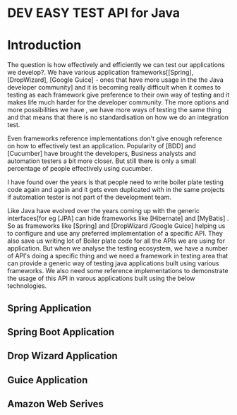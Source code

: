 DEV EASY TEST API for Java
==========================================================

# Introduction
  The question is how effectively and efficiently we can test our applications we develop?.
  We have various application frameworks[[Spring], [DropWizard], [Google Guice] - ones that have more  usage in the
  the Java developer community] and it is becoming really difficult when it comes to testing as each framework give 
  preference to their own way of testing and it makes life much harder for the developer community. 
  The more options and more possibilities we have , we have more ways of testing the same thing and that means that 
  there is no standardisation on how we do an integration test.
  
  Even frameworks reference implementations don't give enough reference on how to effectively test an application. 
  Popularity of [BDD] and [Cucumber]  have brought the developers, Business analysts and automation testers a bit 
  more closer. But still there is only a small percentage of people effectively using cucumber. 
  
  I have found over the years is that people need to write boiler plate testing code again and again and it gets even 
  duplicated with in the same projects if automation tester is not part of the development team.
  
  Like Java have evolved over the years  coming up with the generic interfaces[for eg [JPA]  can hide 
  frameworks like [Hibernate] and [MyBatis] . So as frameworks like [Spring] and [DropWizard /Google Guice]  helping us
  to configure and use any preferred implementation of a specific API. They also save us writing lot of Boiler plate 
  code for all the APIs we are using for application.
  But when we analyse the testing ecosystem, we have a number of API's doing a specific thing and we need a framework
  in testing area that can provide a generic way of testing java applications built using various frameworks. We also 
  need some reference implementations to demonstrate the usage of this API in varous applications built using the below
  technologies.
  
  

## Spring Application

## Spring Boot Application

## Drop Wizard Application

## Guice Application

## Amazon Web Serives
